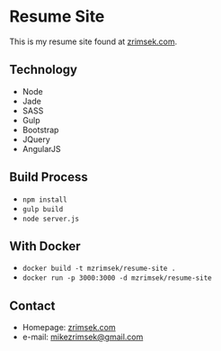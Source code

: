 Resume Site
======
This is my resume site found at [zrimsek.com](http://zrimsek.com).

## Technology
* Node
* Jade
* SASS
* Gulp
* Bootstrap
* JQuery
* AngularJS

## Build Process
* `npm install`
* `gulp build`
* `node server.js`

## With Docker
* `docker build -t mzrimsek/resume-site .`
* `docker run -p 3000:3000 -d mzrimsek/resume-site`

## Contact
* Homepage: [zrimsek.com](https://zrimsek.com)
* e-mail: [mikezrimsek@gmail.com](mailto:mikezrimsek@gmail.com)
